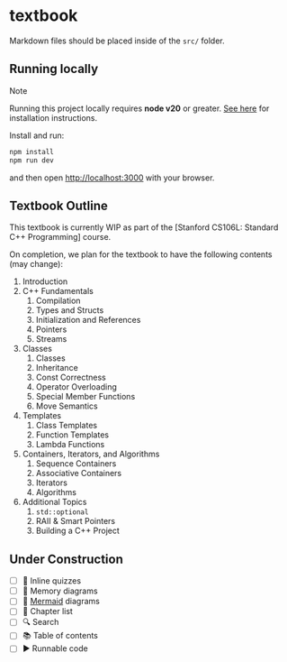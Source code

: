 # textbook

Markdown files should be placed inside of the `src/` folder.

## Running locally

> [!NOTE]  
> Running this project locally requires **node v20** or greater. [See here](https://nodejs.org/en/download/package-manager) for installation instructions.

Install and run:

```bash
npm install
npm run dev
```

and then open [http://localhost:3000](http://localhost:3000) with your browser.

## Textbook Outline

This textbook is currently WIP as part of the [Stanford CS106L: Standard C++ Programming] course.

On completion, we plan for the textbook to have the following contents (may change):

1. Introduction
2. C++ Fundamentals
    1. Compilation
    2. Types and Structs
    3. Initialization and References
    4. Pointers
    5. Streams
3. Classes
    1. Classes
    2. Inheritance
    3. Const Correctness
    4. Operator Overloading
    5. Special Member Functions
    6. Move Semantics
4. Templates
    1. Class Templates
    2. Function Templates
    3. Lambda Functions
5. Containers, Iterators, and Algorithms
    1. Sequence Containers
    2. Associative Containers
    3. Iterators
    4. Algorithms
6. Additional Topics
    1. `std::optional`
    2. RAII & Smart Pointers
    3. Building a C++ Project


## Under Construction

- [ ] 📝 Inline quizzes
- [ ] 💾 Memory diagrams
- [ ] 🧜 [Mermaid](https://mermaid.js.org/) diagrams
- [ ] 📗 Chapter list
- [ ] 🔍 Search
- [ ] 📚 Table of contents
- [ ] ▶️ Runnable code